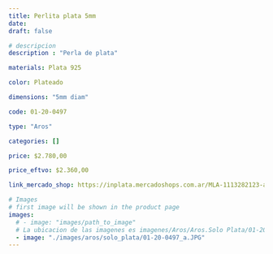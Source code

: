 ```yaml
---
title: Perlita plata 5mm
date: 
draft: false

# descripcion
description : "Perla de plata"

materials: Plata 925

color: Plateado

dimensions: "5mm diam"

code: 01-20-0497

type: "Aros"

categories: []

price: $2.780,00

price_eftvo: $2.360,00

link_mercado_shop: https://inplata.mercadoshops.com.ar/MLA-1113282123-aros-de-plata-perlita-bolita-5mm-_JM

# Images
# first image will be shown in the product page
images:
  # - image: "images/path_to_image"
  # La ubicacion de las imagenes es imagenes/Aros/Aros.Solo Plata/01-20-0497-perlita-plata-5mm
  - image: "./images/aros/solo_plata/01-20-0497_a.JPG"
---
```

